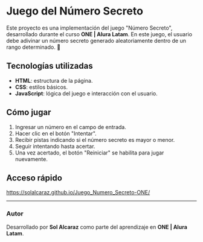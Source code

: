 # Juego del Número Secreto

Este proyecto es una implementación del juego "Número Secreto", desarrollado durante el curso **ONE | Alura Latam**. En este juego, el usuario debe adivinar un número secreto generado aleatoriamente dentro de un rango determinado. 🚀

## Tecnologías utilizadas
- **HTML**: estructura de la página.
- **CSS**: estilos básicos.
- **JavaScript**: lógica del juego e interacción con el usuario.

## Cómo jugar
1. Ingresar un número en el campo de entrada.
2. Hacer clic en el botón "Intentar".
3. Recibir pistas indicando si el número secreto es mayor o menor.
4. Seguir intentando hasta acertar.
5. Una vez acertado, el botón "Reiniciar" se habilita para jugar nuevamente.

## Acceso rápido
https://solalcaraz.github.io/Juego_Numero_Secreto-ONE/

---
### Autor
Desarrollado por **Sol Alcaraz** como parte del aprendizaje en **ONE | Alura Latam**.

